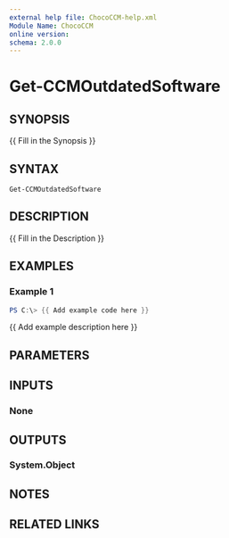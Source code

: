 ```yaml
---
external help file: ChocoCCM-help.xml
Module Name: ChocoCCM
online version:
schema: 2.0.0
---
```


# Get-CCMOutdatedSoftware

## SYNOPSIS
{{ Fill in the Synopsis }}

## SYNTAX

```
Get-CCMOutdatedSoftware
```

## DESCRIPTION
{{ Fill in the Description }}

## EXAMPLES

### Example 1
```powershell
PS C:\> {{ Add example code here }}
```

{{ Add example description here }}

## PARAMETERS

## INPUTS

### None
## OUTPUTS

### System.Object
## NOTES

## RELATED LINKS
